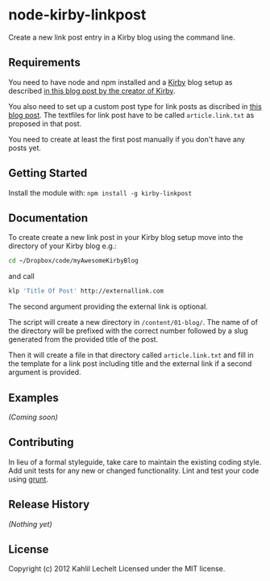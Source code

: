 # node-kirby-linkpost

Create a new link post entry in a Kirby blog using the command line.

## Requirements

You need to have node and npm installed and a [Kirby](http://getkirby.com) blog setup as described [in this blog post by the creator of Kirby](http://getkirby.com/blog/how-to-build-a-blog).

You also need to set up a custom post type for link posts as discribed in [this blog post](http://getkirby.com/blog/custom-post-types). The textfiles for link post have to be called `article.link.txt` as proposed in that post.

You need to create at least the first post manually if you don't have any posts yet.

## Getting Started
Install the module with: `npm install -g kirby-linkpost`

## Documentation

To create create a new link post in your Kirby blog setup move into the directory of your Kirby blog
e.g.:

```bash
cd ~/Dropbox/code/myAwesomeKirbyBlog
```

and call

```bash
klp 'Title Of Post' http://externallink.com
```

The second argument providing the external link is optional.

The script will create a new directory in `/content/01-blog/`. The name of of the directory will be prefixed with the correct number followed by a slug generated from the provided title of the post.

Then it will create a file in that directory called `article.link.txt` and fill in the template for a link post including title and the external link if a second argument is provided.

## Examples
_(Coming soon)_

## Contributing
In lieu of a formal styleguide, take care to maintain the existing coding style. Add unit tests for any new or changed functionality. Lint and test your code using [grunt](https://github.com/gruntjs/grunt).

## Release History
_(Nothing yet)_

## License
Copyright (c) 2012 Kahlil Lechelt
Licensed under the MIT license.
